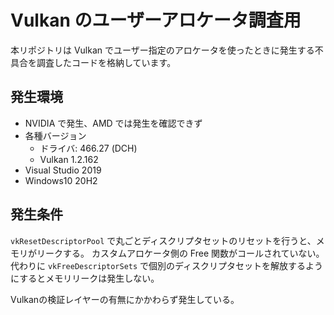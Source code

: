 # Vulkan のユーザーアロケータ調査用

本リポジトリは Vulkan でユーザー指定のアロケータを使ったときに発生する不具合を調査したコードを格納しています。

## 発生環境

- NVIDIA で発生、AMD では発生を確認できず
- 各種バージョン
    - ドライバ: 466.27 (DCH)
    - Vulkan 1.2.162
- Visual Studio 2019
- Windows10 20H2

## 発生条件

`vkResetDescriptorPool` で丸ごとディスクリプタセットのリセットを行うと、メモリがリークする。
カスタムアロケータ側の Free 関数がコールされていない。  
代わりに `vkFreeDescriptorSets` で個別のディスクリプタセットを解放するようにするとメモリリークは発生しない。

Vulkanの検証レイヤーの有無にかかわらず発生している。
